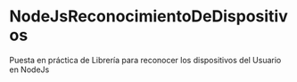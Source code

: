 # NodeJsReconocimientoDeDispositivos
Puesta en práctica de Librería para reconocer los dispositivos del Usuario en NodeJs
